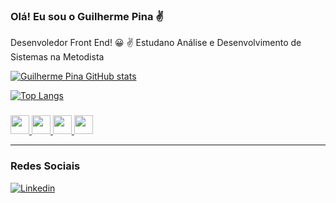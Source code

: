 ### Olá! Eu sou o Guilherme Pina ✌️  
Desenvoledor Front End! 😀 ✌️
Estudano Análise e Desenvolvimento de Sistemas na Metodista 


[![Guilherme Pina GitHub stats](https://github-readme-stats.vercel.app/api?username=pinagui&show_icons=true&theme=tokyonight)](https://github.com/pinagui)

[![Top Langs](https://github-readme-stats.vercel.app/api/top-langs/?username=pinagui&theme=tokyonight)](https://github.com/pinagui)


### 


[<img height="30" src="https://www.vectorlogo.zone/logos/w3_html5/w3_html5-icon.svg"/>
</a>](https://github.com/pinagui)
[<img height="30" src="https://www.vectorlogo.zone/logos/w3_css/w3_css-icon.svg"/>
</a>](https://github.com/pinagui)
[<img height="30" src="https://cdn.jsdelivr.net/gh/devicons/devicon/icons/javascript/javascript-original.svg"/>
</a>](https://github.com/pinagui)
[<img height="30" src="https://www.vectorlogo.zone/logos/reactjs/reactjs-icon.svg"/>
</a>](https://github.com/pinagui)

___

### Redes Sociais

[![Linkedin](https://img.shields.io/badge/LinkedIn-0077B5?style=for-the-badge&logo=linkedin&logoColor=white)](https://www.linkedin.com/in/guilhermepina/)

